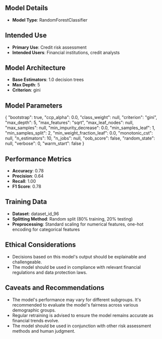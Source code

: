 

## Model Details
- **Model Type**: RandomForestClassifier

## Intended Use
- **Primary Use**: Credit risk assessment
- **Intended Users**: Financial institutions, credit analysts

## Model Architecture
- **Base Estimators**: 1.0 decision trees
- **Max Depth**: 5
- **Criterion**: gini

## Model Parameters
{
  "bootstrap": true,
  "ccp_alpha": 0.0,
  "class_weight": null,
  "criterion": "gini",
  "max_depth": 5,
  "max_features": "sqrt",
  "max_leaf_nodes": null,
  "max_samples": null,
  "min_impurity_decrease": 0.0,
  "min_samples_leaf": 1,
  "min_samples_split": 2,
  "min_weight_fraction_leaf": 0.0,
  "monotonic_cst": null,
  "n_estimators": 10,
  "n_jobs": null,
  "oob_score": false,
  "random_state": null,
  "verbose": 0,
  "warm_start": false
}

## Performance Metrics
- **Accuracy**: 0.78
- **Precision**: 0.64
- **Recall**: 1.00
- **F1 Score**: 0.78

## Training Data
- **Dataset**: dataset_id_96
- **Splitting Method**: Random split (80% training, 20% testing)
- **Preprocessing**: Standard scaling for numerical features, one-hot encoding for categorical features

## Ethical Considerations
- Decisions based on this model's output should be explainable and challengeable.
- The model should be used in compliance with relevant financial regulations and data protection laws.

## Caveats and Recommendations
- The model's performance may vary for different subgroups. It's recommended to evaluate the model's fairness across various demographic groups.
- Regular retraining is advised to ensure the model remains accurate as financial trends evolve.
- The model should be used in conjunction with other risk assessment methods and human judgment.
    